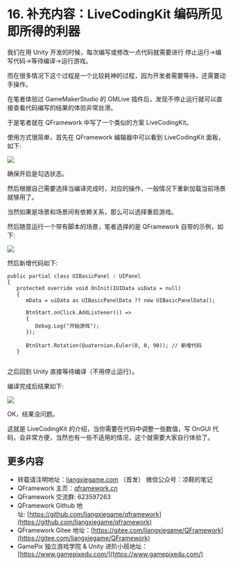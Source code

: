 # 16. 补充内容：LiveCodingKit 编码所见即所得的利器

我们在用 Unity 开发的时候，每次编写或修改一点代码就需要进行 停止运行->编写代码->等待编译->运行游戏。

而在很多情况下这个过程是一个比较耗神的过程，因为开发者需要等待，还需要动手操作。

在笔者体验过 GameMakerStudio 的 GMLive 插件后，发现不停止运行就可以直接查看代码编写的结果的体验非常丝滑。

于是笔者就在 QFramework 中写了一个类似的方案 LiveCodingKit。

使用方式很简单，首先在 QFramework 编辑器中可以看到 LiveCodingKit 面板，如下:

![](https://file.liangxiegame.com/4e7b25f6-cb59-4283-8e74-9d2c951c39e5.png?ynotemdtimestamp=1675741287837)

确保开启是勾选状态。

然后根据自己需要选择当编译完成时，对应的操作，一般情况下重新加载当前场景就够用了。

当然如果是场景和场景间有依赖关系，那么可以选择重启游戏。

然后随意运行一个带有脚本的场景，笔者选择的是 QFramework 自带的示例，如下:

![](https://file.liangxiegame.com/907db129-95aa-4674-a63a-3c47f82d4dc9.png?ynotemdtimestamp=1675741287837)

然后新增代码如下:

```plain
public partial class UIBasicPanel : UIPanel
{
   protected override void OnInit(IUIData uiData = null)
   {
      mData = uiData as UIBasicPanelData ?? new UIBasicPanelData();
      
      BtnStart.onClick.AddListener(() =>
      {
         Debug.Log("开始游戏");
      });

      BtnStart.Rotation(Quaternion.Euler(0, 0, 90)); // 新增代码
   }
   
```

之后回到 Unity 直接等待编译（不用停止运行）。

编译完成后结果如下:

![](https://file.liangxiegame.com/5185ab09-938c-4bd7-9259-6ff08ebaf779.png?ynotemdtimestamp=1675741287837)

OK，结果没问题。

这就是 LiveCodingKit 的介绍，当你需要在代码中调整一些数值，写 OnGUI 代码，会非常方便，当然也有一些不适用的情况，这个就需要大家自行体验了。

## 更多内容

*   转载请注明地址：[liangxiegame.com](https://liangxiegame.com/) （首发） 微信公众号：凉鞋的笔记
*   QFramework 主页：[qframework.cn](https://qframework.cn/)
*   QFramework 交流群: 623597263
*   QFramework Github 地址: [https://github.com/liangxiegame/qframework](https://github.com/liangxiegame/qframework)
*   QFramework Gitee 地址：[https://gitee.com/liangxiegame/QFramework](https://gitee.com/liangxiegame/QFramework)
*   GamePix 独立游戏学院 & Unity 进阶小班地址：[https://www.gamepixedu.com/](https://www.gamepixedu.com/)